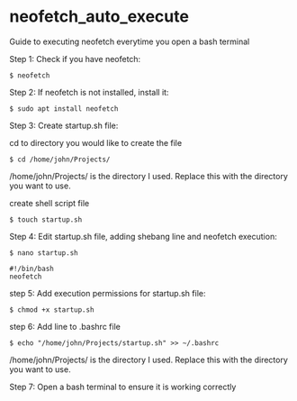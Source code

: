 # neofetch_auto_execute
Guide to executing neofetch everytime you open a bash terminal


Step 1: Check if you have neofetch:

 ```$ neofetch```
  


Step 2: If neofetch is not installed, install it:

  ```$ sudo apt install neofetch```
  


Step 3: Create startup.sh file:

  cd to directory you would like to create the file
  
   ```$ cd /home/john/Projects/```
   
   /home/john/Projects/ is the directory I used. Replace this with the directory you want to use.
    
  create shell script file
  
   ```$ touch startup.sh```
    


Step 4: Edit startup.sh file, adding shebang line and neofetch execution:

  ```$ nano startup.sh```
  
    #!/bin/bash
    neofetch
    


step 5: Add execution permissions for startup.sh file:

  ```$ chmod +x startup.sh```
  


step 6: Add line to .bashrc file

  ```$ echo "/home/john/Projects/startup.sh" >> ~/.bashrc``` 
  
  /home/john/Projects/ is the directory I used. Replace this with the directory you want to use.
  


Step 7: Open a bash terminal to ensure it is working correctly
